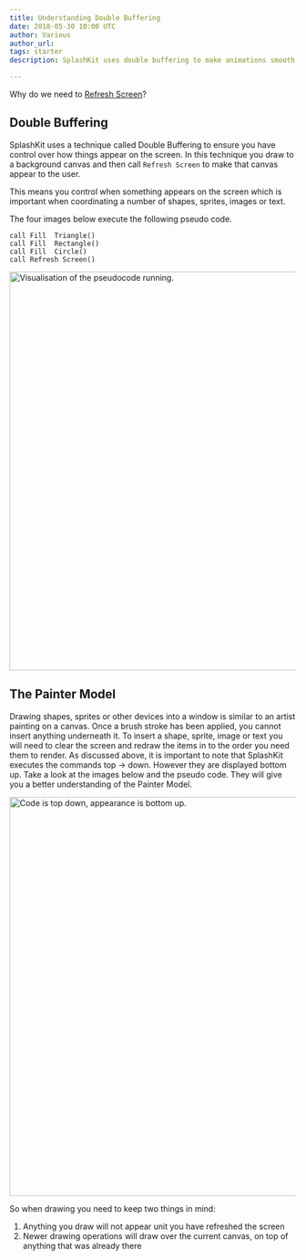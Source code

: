```yaml
---
title: Understanding Double Buffering
date: 2018-05-30 10:00 UTC
author: Various
author_url:
tags: starter
description: SplashKit uses double buffering to make animations smooth, but this means you need to do a few steps in order to get images appearing on the screen as you expect. In this article we discuss the basics of double buffering and the idea of the painters model.

---
```


Why do we need to [Refresh Screen](/api/graphics#refresh_screen)?

## Double Buffering

SplashKit uses a technique called Double Buffering to ensure you have control over how things appear on the screen.  In this technique you draw to a background canvas and then call `Refresh Screen` to make that canvas appear to the user.

This means you control when something appears on the screen which is important when coordinating a number of shapes, sprites, images or text.

The four images below execute the following pseudo code.

```
call Fill  Triangle() 
call Fill  Rectangle() 
call Fill  Circle() 
call Refresh Screen() 
```

<img alt="Visualisation of the pseudocode running." src="/images/articles/starter/double_buffer/draw_shapes.png" style="width: 700px"></img>

## The Painter Model

Drawing shapes, sprites or other devices into a window is similar to an artist painting on a canvas. Once a brush stroke has been applied, you cannot insert anything underneath it. To insert a shape, sprite, image or text you will need to clear the screen and redraw the items in to the order you need them to render. As discussed above, it is important to note that SplashKit executes the commands top -> down. However they are displayed bottom up. Take a look at the images below and the pseudo code. They will give you a better understanding of the Painter Model.

<img alt="Code is top down, appearance is bottom up." src="/images/articles/starter/double_buffer/painter-new.jpg" style="width: 700px"></img>

So when drawing you need to keep two things in mind:

1. Anything you draw will not appear unit you have refreshed the screen
1. Newer drawing operations will draw over the current canvas, on top of anything that was already there
